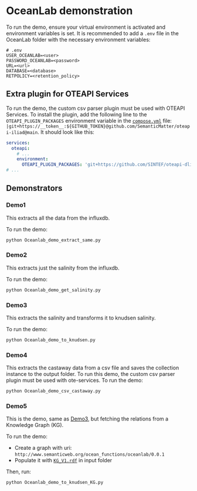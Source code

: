 # OceanLab demonstration

To run the demo, ensure your virtual environment is activated and environment variables is set.
It is recommended to add a `.env` file in the OceanLab folder with the necessary environment variables:

```shell
# .env
USER_OCEANLAB=<user>
PASSWORD_OCEANLAB=<password>
URL=<url>
DATABASE=<database>
RETPOLICY=<retention_policy>
```

## Extra plugin for OTEAPI Services

To run the demo, the custom csv parser plugin must be used with OTEAPI Services.
To install the plugin, add the following line to the `OTEAPI_PLUGIN_PACKAGES` environment variable in the [`compose.yml`](../../compose.yml) file: `|git+https://__token__:${GITHUB_TOKEN}@github.com/SemanticMatter/oteapi-iliad@main`.
It should look like this:

```yaml
services:
  oteapi:
    # ...
    environment:
      OTEAPI_PLUGIN_PACKAGES: 'git+https://github.com/SINTEF/oteapi-dlite-Mod@master|git+https://__token__:${GITHUB_TOKEN}@github.com/SemanticMatter/oteapi-iliad@main'
# ...
```

## Demonstrators

### Demo1

This extracts all the data from the influxdb.

To run the demo:

```bash
python Oceanlab_demo_extract_same.py
```

### Demo2

This extracts just the salinity from the influxdb.

To run the demo:

```bash
python Oceanlab_demo_get_salinity.py
```

### Demo3

This extracts the salinity and transforms it to knudsen salinity.

To run the demo:

```bash
python Oceanlab_demo_to_knudsen.py
```

### Demo4

This extracts the castaway data from a csv file and saves the collection instance to the output folder.
To run this demo, the custom csv parser plugin must be used with ote-services.
To run the demo:

```bash
python Oceanlab_demo_csv_castaway.py
```

### Demo5

This is the demo, same as [Demo3](#demo3), but fetching the relations from a Knowledge Graph (KG).

To run the demo:

- Create a graph with uri: `http://www.semanticweb.org/ocean_functions/oceanlab/0.0.1`
- Populate it with [`KG_V1.rdf`](../../input/KG_V1.rdf) in input folder

Then, run:

```bash
python Oceanlab_demo_to_knudsen_KG.py
```
